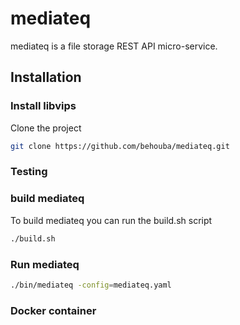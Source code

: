 # mediateq

mediateq is a file storage REST API micro-service.

## Installation

### Install libvips

Clone the project

```bash
git clone https://github.com/behouba/mediateq.git
```

### Testing

### build mediateq

To build mediateq you can run the build.sh script

```bash
./build.sh
```

### Run mediateq

```bash
./bin/mediateq -config=mediateq.yaml
```

### Docker container
